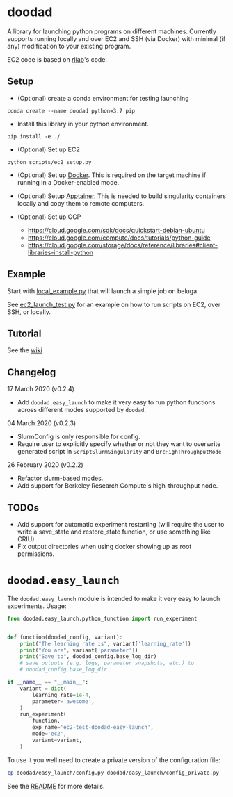 # doodad


A library for launching python programs on different machines. Currently supports running locally and over EC2 and SSH (via Docker) with minimal (if any) modification to your existing program.

EC2 code is based on [rllab](https://github.com/rll/rllab/)'s code.


## Setup

- (Optional) create a conda environment for testing launching
```
conda create --name doodad python=3.7 pip
```

- Install this library in your python environment.
```
pip install -e ./
```

- (Optional) Set up EC2
```
python scripts/ec2_setup.py
```

- (Optional) Set up [Docker](https://docs.docker.com/engine/installation/). This is required on the target machine if running in a Docker-enabled mode.

- (Optional) Setup [Apptainer](https://apptainer.org/docs/admin/main/installation.html). This is needed to build singularity containers locally and copy them to remote computers.

- (Optional) Set up GCP
  - https://cloud.google.com/sdk/docs/quickstart-debian-ubuntu
  - https://cloud.google.com/compute/docs/tutorials/python-guide
  - https://cloud.google.com/storage/docs/reference/libraries#client-libraries-install-python


## Example

Start with [local_example.py](example/local_example.py) that will launch a simple job on beluga.

See [ec2_launch_test.py](https://github.com/justinjfu/doodad/blob/master/examples/ec2_launch/ec2_launch_test.py) for an example on how to run scripts on EC2, over SSH, or locally.



## Tutorial

See the [wiki](https://github.com/justinjfu/doodad/wiki/Home)

## Changelog
17 March 2020 (v0.2.4)
 - Add `doodad.easy_launch` to make it very easy to run python functions across different modes supported by `doodad`.

04 March 2020 (v0.2.3)
 - SlurmConfig is only responsible for config.
 - Require user to explicitly specify whether or not they want to overwrite generated script in `ScriptSlurmSingularity` and `BrcHighThroughputMode`

26 February 2020 (v0.2.2)
 - Refactor slurm-based modes.
 - Add support for Berkeley Research Compute's high-throughput node.

## TODOs
- Add support for automatic experiment restarting (will require the user to write a save_state and restore_state function, or use something like CRIU)
- Fix output directories when using docker showing up as root permissions.

# `doodad.easy_launch`
The `doodad.easy_launch` module is intended to make it very easy to launch experiments. Usage:

```python
from doodad.easy_launch.python_function import run_experiment


def function(doodad_config, variant):
    print("The learning rate is", variant['learning_rate'])
    print("You are", variant['parameter'])
    print("Save to", doodad_config.base_log_dir)
    # save outputs (e.g. logs, parameter snapshots, etc.) to
    # doodad_config.base_log_dir

if __name__ == "__main__":
    variant = dict(
        learning_rate=1e-4,
        parameter='awesome',
    )
    run_experiment(
        function,
        exp_name='ec2-test-doodad-easy-launch',
        mode='ec2',
        variant=variant,
    )

```

To use it you well need to create a private version of the configuration file:
```bash
cp doodad/easy_launch/config.py doodad/easy_launch/config_private.py
```

See the [README](doodad/easy_launch/README.md) for more details.

